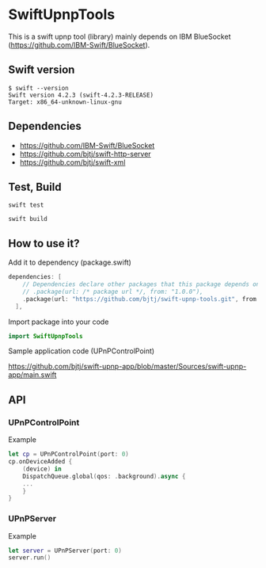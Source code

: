 # SwiftUpnpTools

This is a swift upnp tool (library) mainly depends on IBM BlueSocket (https://github.com/IBM-Swift/BlueSocket).

## Swift version

```shell
$ swift --version
Swift version 4.2.3 (swift-4.2.3-RELEASE)
Target: x86_64-unknown-linux-gnu
```

## Dependencies

* https://github.com/IBM-Swift/BlueSocket
* https://github.com/bjtj/swift-http-server
* https://github.com/bjtj/swift-xml

## Test, Build

```shell
swift test
```

```shell
swift build
```

## How to use it?

Add it to dependency (package.swift)

```swift
dependencies: [
    // Dependencies declare other packages that this package depends on.
    // .package(url: /* package url */, from: "1.0.0"),
    .package(url: "https://github.com/bjtj/swift-upnp-tools.git", from: "0.1.6"),
  ],
```

Import package into your code

```swift
import SwiftUpnpTools
```

Sample application code (UPnPControlPoint)

https://github.com/bjtj/swift-upnp-app/blob/master/Sources/swift-upnp-app/main.swift

## API

### UPnPControlPoint

Example

```swift
let cp = UPnPControlPoint(port: 0)
cp.onDeviceAdded {
    (device) in
    DispatchQueue.global(qos: .background).async {
    ...
    }
}
```

### UPnPServer

Example

```swift
let server = UPnPServer(port: 0)
server.run()
```
